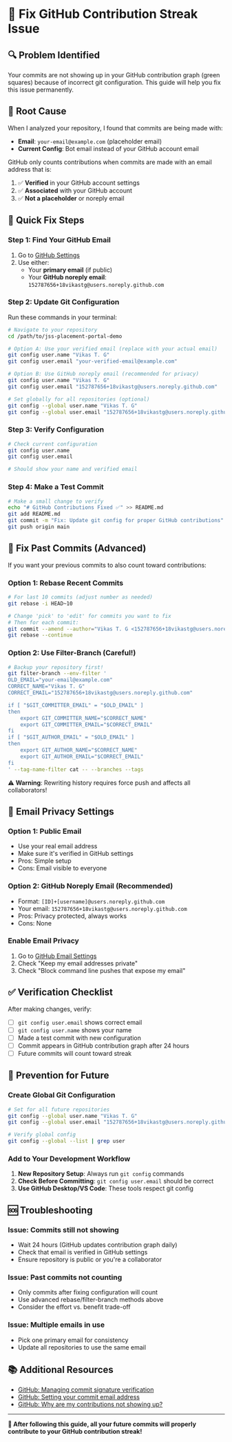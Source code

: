 # 🔧 Fix GitHub Contribution Streak Issue

## 🔍 Problem Identified

Your commits are not showing up in your GitHub contribution graph (green squares) because of incorrect git configuration. This guide will help you fix this issue permanently.

## 🎯 Root Cause

When I analyzed your repository, I found that commits are being made with:
- **Email**: `your-email@example.com` (placeholder email)
- **Current Config**: Bot email instead of your GitHub account email

GitHub only counts contributions when commits are made with an email address that is:
1. ✅ **Verified** in your GitHub account settings
2. ✅ **Associated** with your GitHub account  
3. ✅ **Not a placeholder** or noreply email

## 🚀 Quick Fix Steps

### Step 1: Find Your GitHub Email
1. Go to [GitHub Settings](https://github.com/settings/emails)
2. Use either:
   - Your **primary email** (if public)
   - Your **GitHub noreply email**: `152787656+18vikastg@users.noreply.github.com`

### Step 2: Update Git Configuration
Run these commands in your terminal:

```bash
# Navigate to your repository
cd /path/to/jss-placement-portal-demo

# Option A: Use your verified email (replace with your actual email)
git config user.name "Vikas T. G"
git config user.email "your-verified-email@example.com"

# Option B: Use GitHub noreply email (recommended for privacy)
git config user.name "Vikas T. G"  
git config user.email "152787656+18vikastg@users.noreply.github.com"

# Set globally for all repositories (optional)
git config --global user.name "Vikas T. G"
git config --global user.email "152787656+18vikastg@users.noreply.github.com"
```

### Step 3: Verify Configuration
```bash
# Check current configuration
git config user.name
git config user.email

# Should show your name and verified email
```

### Step 4: Make a Test Commit
```bash
# Make a small change to verify
echo "# GitHub Contributions Fixed ✅" >> README.md
git add README.md
git commit -m "Fix: Update git config for proper GitHub contributions"
git push origin main
```

## 🔄 Fix Past Commits (Advanced)

If you want your previous commits to also count toward contributions:

### Option 1: Rebase Recent Commits
```bash
# For last 10 commits (adjust number as needed)
git rebase -i HEAD~10

# Change 'pick' to 'edit' for commits you want to fix
# Then for each commit:
git commit --amend --author="Vikas T. G <152787656+18vikastg@users.noreply.github.com>"
git rebase --continue
```

### Option 2: Use Filter-Branch (Careful!)
```bash
# Backup your repository first!
git filter-branch --env-filter '
OLD_EMAIL="your-email@example.com"
CORRECT_NAME="Vikas T. G"
CORRECT_EMAIL="152787656+18vikastg@users.noreply.github.com"

if [ "$GIT_COMMITTER_EMAIL" = "$OLD_EMAIL" ]
then
    export GIT_COMMITTER_NAME="$CORRECT_NAME"
    export GIT_COMMITTER_EMAIL="$CORRECT_EMAIL"
fi
if [ "$GIT_AUTHOR_EMAIL" = "$OLD_EMAIL" ]
then
    export GIT_AUTHOR_NAME="$CORRECT_NAME"
    export GIT_AUTHOR_EMAIL="$CORRECT_EMAIL"
fi
' --tag-name-filter cat -- --branches --tags
```

⚠️ **Warning**: Rewriting history requires force push and affects all collaborators!

## 📧 Email Privacy Settings

### Option 1: Public Email
- Use your real email address
- Make sure it's verified in GitHub settings
- Pros: Simple setup
- Cons: Email visible to everyone

### Option 2: GitHub Noreply Email (Recommended)
- Format: `[ID]+[username]@users.noreply.github.com`
- Your email: `152787656+18vikastg@users.noreply.github.com`
- Pros: Privacy protected, always works
- Cons: None

### Enable Email Privacy
1. Go to [GitHub Email Settings](https://github.com/settings/emails)
2. Check "Keep my email addresses private"
3. Check "Block command line pushes that expose my email"

## ✅ Verification Checklist

After making changes, verify:

- [ ] `git config user.email` shows correct email
- [ ] `git config user.name` shows your name
- [ ] Made a test commit with new configuration
- [ ] Commit appears in GitHub contribution graph after 24 hours
- [ ] Future commits will count toward streak

## 🎯 Prevention for Future

### Create Global Git Configuration
```bash
# Set for all future repositories
git config --global user.name "Vikas T. G"
git config --global user.email "152787656+18vikastg@users.noreply.github.com"

# Verify global config
git config --global --list | grep user
```

### Add to Your Development Workflow
1. **New Repository Setup**: Always run `git config` commands
2. **Check Before Committing**: `git config user.email` should be correct
3. **Use GitHub Desktop/VS Code**: These tools respect git config

## 🆘 Troubleshooting

### Issue: Commits still not showing
- Wait 24 hours (GitHub updates contribution graph daily)
- Check that email is verified in GitHub settings
- Ensure repository is public or you're a collaborator

### Issue: Past commits not counting  
- Only commits after fixing configuration will count
- Use advanced rebase/filter-branch methods above
- Consider the effort vs. benefit trade-off

### Issue: Multiple emails in use
- Pick one primary email for consistency
- Update all repositories to use the same email

## 📚 Additional Resources

- [GitHub: Managing commit signature verification](https://docs.github.com/en/authentication/managing-commit-signature-verification)
- [GitHub: Setting your commit email address](https://docs.github.com/en/account-and-profile/setting-up-and-managing-your-personal-account-on-github/managing-email-preferences/setting-your-commit-email-address)
- [GitHub: Why are my contributions not showing up?](https://docs.github.com/en/account-and-profile/setting-up-and-managing-your-github-profile/managing-contribution-settings-on-your-profile/why-are-my-contributions-not-showing-up-on-my-profile)

---

**🎉 After following this guide, all your future commits will properly contribute to your GitHub contribution streak!**